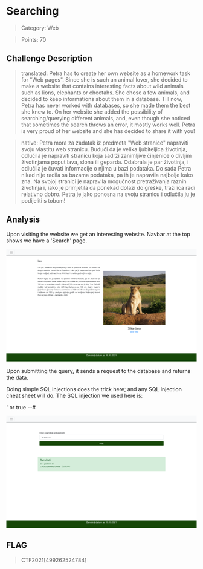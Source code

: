 # Searching

> Category: Web

> Points: 70

## Challenge Description

> translated: Petra has to create her own website as a homework task for "Web pages". Since she is such an animal lover, she decided to make a website that contains interesting facts about wild animals such as lions, elephants or cheetahs. She chose a few animals, and decided to keep informations about them in a database. Till now, Petra has never worked with databases, so she made them the best she knew to. On her website she added the possibility of searching/querying different animals, and, even though she noticed that sometimes the search throws an error, it mostly works well.
> Petra is very proud of her website and she has decided to share it with you!

> native: Petra mora za zadatak iz predmeta "Web stranice" napraviti svoju vlastitu web stranicu. Budući da je velika ljubiteljica životinja, odlučila je napraviti stranicu koja sadrži zanimljive činjenice o divljim životinjama poput lava, slona ili geparda. Odabrala je par životinja, i odlučila je čuvati informacije o njima u bazi podataka. Do sada Petra nikad nije radila sa bazama podataka, pa ih je napravila najbolje kako zna. Na svojoj stranici je napravila mogućnost pretraživanja raznih životinja i, iako je primjetila da ponekad dolazi do greške, tražilica radi relativno dobro.
> Petra je jako ponosna na svoju stranicu i odlučila ju je podijeliti s tobom!

## Analysis

Upon visiting the website we get an interesting website. Navbar at the top shows we have a 'Search' page.

![decrypted](website.png)

Upon submitting the query, it sends a request to the database and returns the data.

Doing simple SQL injections does the trick here; and any SQL injection cheat sheet will do. The SQL injection we used here is:

' or true --#

![decrypted](solution.png)


## FLAG

> CTF2021[499262524784]